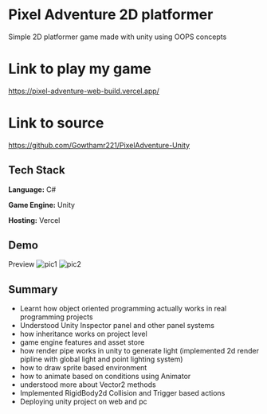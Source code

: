 
# Pixel Adventure 2D platformer

Simple 2D platformer game made with unity using OOPS concepts


# Link to play my game

https://pixel-adventure-web-build.vercel.app/

# Link to source

https://github.com/Gowthamr221/PixelAdventure-Unity

## Tech Stack

**Language:** C#

**Game Engine:** Unity

**Hosting:** Vercel



## Demo

Preview
![pic1](https://drive.google.com/uc?export=view&id=1U5d7nB4p_7C3PU3i52eGr2JZ8nW139hw)
![pic2](https://drive.google.com/uc?export=view&id=1EnMDVKiU-vpr-jCK_4iP1BfKfgRS-p-U)


## Summary

 - Learnt how object oriented programming actually works in real programming projects
 - Understood Unity Inspector panel and other panel systems
 - how inheritance works on project level
 - game engine features and asset store
 - how render pipe works in unity to generate light (implemented 2d render pipline with global light and point lighting system)
 - how to draw sprite based environment
 - how to animate based on conditions using Animator
 - understood more about Vector2 methods
 - Implemented RigidBody2d Collision and Trigger based actions
 - Deploying unity project on web and pc

 
 
